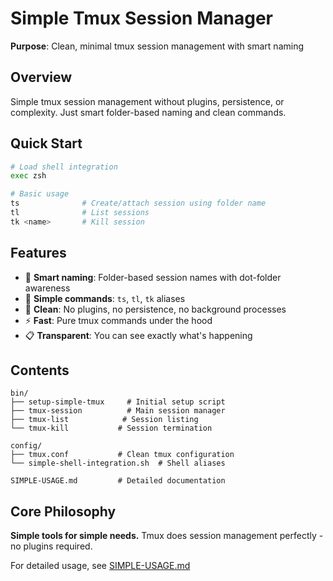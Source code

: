# Simple Tmux Session Manager

**Purpose**: Clean, minimal tmux session management with smart naming

## Overview

Simple tmux session management without plugins, persistence, or complexity. Just smart folder-based naming and clean commands.

## Quick Start

```bash
# Load shell integration
exec zsh

# Basic usage
ts              # Create/attach session using folder name
tl              # List sessions
tk <name>       # Kill session
```

## Features

- 🎯 **Smart naming**: Folder-based session names with dot-folder awareness
- 🚀 **Simple commands**: `ts`, `tl`, `tk` aliases
- 🧹 **Clean**: No plugins, no persistence, no background processes
- ⚡ **Fast**: Pure tmux commands under the hood
- 📋 **Transparent**: You can see exactly what's happening

## Contents

```
bin/
├── setup-simple-tmux     # Initial setup script
├── tmux-session          # Main session manager
├── tmux-list            # Session listing
└── tmux-kill           # Session termination

config/
├── tmux.conf           # Clean tmux configuration
└── simple-shell-integration.sh  # Shell aliases

SIMPLE-USAGE.md         # Detailed documentation
```

## Core Philosophy

**Simple tools for simple needs.** Tmux does session management perfectly - no plugins required.

For detailed usage, see [SIMPLE-USAGE.md](./SIMPLE-USAGE.md)
